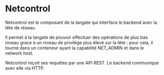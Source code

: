 # Netcontrol

Netcontrol est le composant de la langate qui interface le backend avec la tête de réseau.

Il permet à la langate de pouvoir effectuer des opérations de plus bas niveau grace à un niveau de privilège plus élevé sur la tête : pour cela, il tourne dans un conteneur ayant la capabilité NET_ADMIN et dans le network host.

Netcontrol reçoit ses requêtes par une API REST. Le backend communique avec elle via HTTP.
